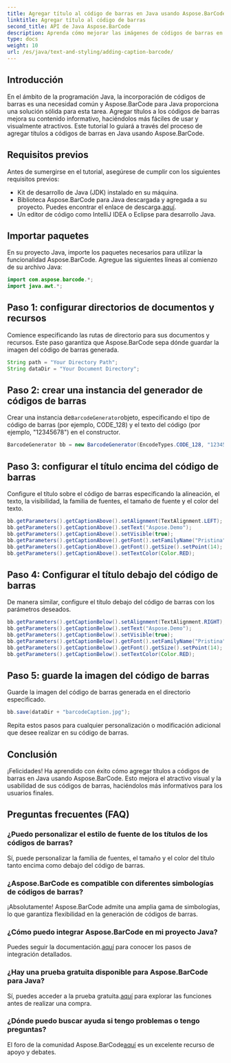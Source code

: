 ```yaml
---
title: Agregar título al código de barras en Java usando Aspose.BarCode
linktitle: Agregar título al código de barras
second_title: API de Java Aspose.BarCode
description: Aprenda cómo mejorar las imágenes de códigos de barras en Java con Aspose.BarCode. Agregue subtítulos sin esfuerzo para mejorar la experiencia del usuario.
type: docs
weight: 10
url: /es/java/text-and-styling/adding-caption-barcode/
---
```


## Introducción

En el ámbito de la programación Java, la incorporación de códigos de barras es una necesidad común y Aspose.BarCode para Java proporciona una solución sólida para esta tarea. Agregar títulos a los códigos de barras mejora su contenido informativo, haciéndolos más fáciles de usar y visualmente atractivos. Este tutorial lo guiará a través del proceso de agregar títulos a códigos de barras en Java usando Aspose.BarCode.

## Requisitos previos

Antes de sumergirse en el tutorial, asegúrese de cumplir con los siguientes requisitos previos:

- Kit de desarrollo de Java (JDK) instalado en su máquina.
-  Biblioteca Aspose.BarCode para Java descargada y agregada a su proyecto. Puedes encontrar el enlace de descarga.[aquí](https://releases.aspose.com/barcode/java/).
- Un editor de código como IntelliJ IDEA o Eclipse para desarrollo Java.

## Importar paquetes

En su proyecto Java, importe los paquetes necesarios para utilizar la funcionalidad Aspose.BarCode. Agregue las siguientes líneas al comienzo de su archivo Java:

```java
import com.aspose.barcode.*;
import java.awt.*;
```

## Paso 1: configurar directorios de documentos y recursos

Comience especificando las rutas de directorio para sus documentos y recursos. Este paso garantiza que Aspose.BarCode sepa dónde guardar la imagen del código de barras generada. 

```java
String path = "Your Directory Path";
String dataDir = "Your Document Directory";
```

## Paso 2: crear una instancia del generador de códigos de barras

 Crear una instancia de`BarcodeGenerator`objeto, especificando el tipo de código de barras (por ejemplo, CODE_128) y el texto del código (por ejemplo, "12345678") en el constructor.

```java
BarcodeGenerator bb = new BarcodeGenerator(EncodeTypes.CODE_128, "12345678");
```

## Paso 3: configurar el título encima del código de barras

Configure el título sobre el código de barras especificando la alineación, el texto, la visibilidad, la familia de fuentes, el tamaño de fuente y el color del texto.

```java
bb.getParameters().getCaptionAbove().setAlignment(TextAlignment.LEFT);
bb.getParameters().getCaptionAbove().setText("Aspose.Demo");
bb.getParameters().getCaptionAbove().setVisible(true);
bb.getParameters().getCaptionAbove().getFont().setFamilyName("Pristina");
bb.getParameters().getCaptionAbove().getFont().getSize().setPoint(14);
bb.getParameters().getCaptionAbove().setTextColor(Color.RED);
```

## Paso 4: Configurar el título debajo del código de barras

De manera similar, configure el título debajo del código de barras con los parámetros deseados.

```java
bb.getParameters().getCaptionBelow().setAlignment(TextAlignment.RIGHT);
bb.getParameters().getCaptionBelow().setText("Aspose.Demo");
bb.getParameters().getCaptionBelow().setVisible(true);
bb.getParameters().getCaptionBelow().getFont().setFamilyName("Pristina");
bb.getParameters().getCaptionBelow().getFont().getSize().setPoint(14);
bb.getParameters().getCaptionBelow().setTextColor(Color.RED);
```

## Paso 5: guarde la imagen del código de barras

Guarde la imagen del código de barras generada en el directorio especificado.

```java
bb.save(dataDir + "barcodeCaption.jpg");
```

Repita estos pasos para cualquier personalización o modificación adicional que desee realizar en su código de barras.

## Conclusión

¡Felicidades! Ha aprendido con éxito cómo agregar títulos a códigos de barras en Java usando Aspose.BarCode. Esto mejora el atractivo visual y la usabilidad de sus códigos de barras, haciéndolos más informativos para los usuarios finales.

## Preguntas frecuentes (FAQ)

### ¿Puedo personalizar el estilo de fuente de los títulos de los códigos de barras?
Sí, puede personalizar la familia de fuentes, el tamaño y el color del título tanto encima como debajo del código de barras.

### ¿Aspose.BarCode es compatible con diferentes simbologías de códigos de barras?
¡Absolutamente! Aspose.BarCode admite una amplia gama de simbologías, lo que garantiza flexibilidad en la generación de códigos de barras.

### ¿Cómo puedo integrar Aspose.BarCode en mi proyecto Java?
 Puedes seguir la documentación.[aquí](https://reference.aspose.com/barcode/java/) para conocer los pasos de integración detallados.

### ¿Hay una prueba gratuita disponible para Aspose.BarCode para Java?
 Sí, puedes acceder a la prueba gratuita.[aquí](https://releases.aspose.com/) para explorar las funciones antes de realizar una compra.

### ¿Dónde puedo buscar ayuda si tengo problemas o tengo preguntas?
 El foro de la comunidad Aspose.BarCode[aquí](https://forum.aspose.com/c/barcode/13) es un excelente recurso de apoyo y debates.